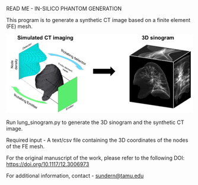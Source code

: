 READ ME - IN-SILICO PHANTOM GENERATION

This program is to generate a synthetic CT image based on a finite element (FE) mesh.

![phantom_schematic](https://github.com/sundern5/In-silico-Phantom/blob/main/phantom_schematic.png)

Run lung_sinogram.py to generate the 3D sinogram and the synthetic CT image.

Required input - A text/csv file containing the 3D coordinates of the nodes of the FE mesh.

For the original manuscript of the work, please refer to the following DOI:
https://doi.org/10.1117/12.3006973

For additional information, contact - sundern@tamu.edu
